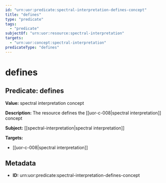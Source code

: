 ```yaml
---
id: "urn:uor:predicate:spectral-interpretation-defines-concept"
title: "defines"
type: "predicate"
tags:
  - "predicate"
subjectOf: "urn:uor:resource:spectral-interpretation"
targets:
  - "urn:uor:concept:spectral-interpretation"
predicateType: "defines"
---
```


# defines

## Predicate: defines

**Value:** spectral interpretation concept

**Description:** The resource defines the [[uor-c-008|spectral interpretation]] concept

**Subject:** [[spectral-interpretation|spectral interpretation]]

**Targets:**

- [[uor-c-008|spectral interpretation]]

## Metadata

- **ID:** urn:uor:predicate:spectral-interpretation-defines-concept

